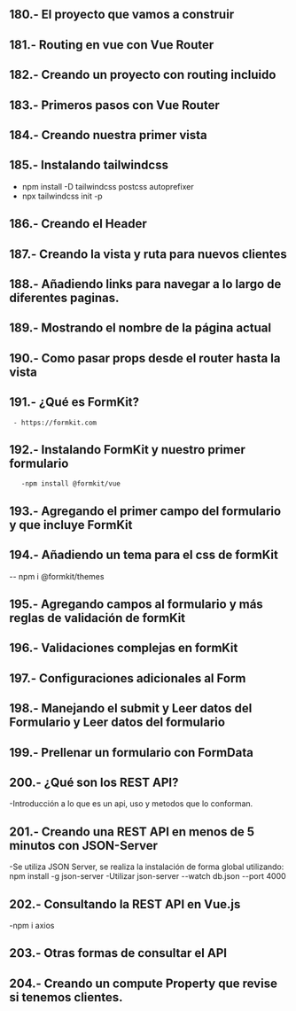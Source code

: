 ## 180.- El proyecto que vamos a construir 
## 181.- Routing en vue con Vue Router
## 182.- Creando un proyecto con routing incluido
## 183.- Primeros pasos con Vue Router
## 184.- Creando nuestra primer vista
## 185.- Instalando tailwindcss
- npm install -D tailwindcss postcss autoprefixer
- npx tailwindcss init -p
## 186.- Creando el Header
## 187.- Creando la vista y ruta para nuevos clientes

##  188.- Añadiendo links para navegar a lo largo de diferentes paginas.
##  189.- Mostrando el nombre de la página actual
##  190.- Como pasar props desde el router hasta la vista 
##  191.- ¿Qué es FormKit?
     - https://formkit.com
## 192.- Instalando FormKit y nuestro primer formulario
       -npm install @formkit/vue 
## 193.- Agregando el primer campo del formulario y que incluye FormKit

## 194.- Añadiendo un tema para el css de formKit
-- npm i @formkit/themes
## 195.- Agregando campos al formulario y más reglas de validación de formKit
## 196.- Validaciones complejas en formKit
## 197.- Configuraciones adicionales al Form
## 198.- Manejando el submit y Leer datos del Formulario y Leer datos del formulario
## 199.- Prellenar un formulario con FormData


## 200.- ¿Qué son los REST API?
-Introducción a lo que es un api, uso y metodos que lo conforman.
## 201.- Creando una REST API en menos de 5 minutos con JSON-Server
-Se utiliza JSON Server, se realiza la instalación de forma global utilizando:
npm install -g json-server
-Utilizar json-server --watch db.json --port 4000
## 202.- Consultando la REST API en Vue.js
-npm i axios
## 203.-  Otras formas de consultar el API
## 204.- Creando un compute Property que revise si tenemos clientes.